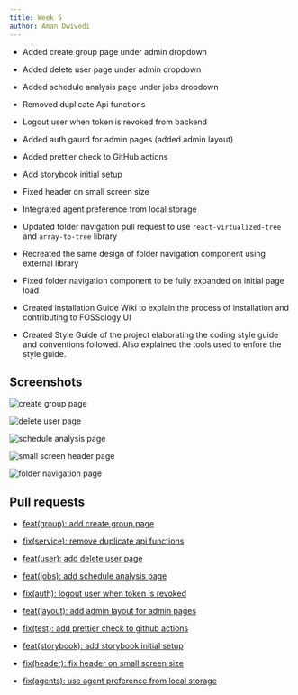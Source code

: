 ```yaml
---
title: Week 5
author: Aman Dwivedi
---
```

<!--
SPDX-License-Identifier: CC-BY-SA-4.0

SPDX-FileCopyrightText: 2021 Aman Dwivedi <aman.dwivedi5@gmail.com>
-->

- Added create group page under admin dropdown

- Added delete user page under admin dropdown

- Added schedule analysis page under jobs dropdown

- Removed duplicate Api functions

- Logout user when token is revoked from backend

- Added auth gaurd for admin pages (added admin layout)

- Added prettier check to GitHub actions

- Add storybook initial setup

- Fixed header on small screen size

- Integrated agent preference from local storage

- Updated folder navigation pull request to use `react-virtualized-tree` and 
`array-to-tree` library

- Recreated the same design of folder navigation component using external library

- Fixed folder navigation component to be fully expanded on initial page load

- Created installation Guide Wiki to explain the process of installation and contributing to FOSSology UI

- Created Style Guide of the project elaborating the coding style guide and conventions followed. Also explained the tools used to enfore the style guide.

## Screenshots

![create group page](https://raw.githubusercontent.com/wiki/Aman-Codes/fossology/images/pages/Admin/CreateGroup.png)

![delete user page](https://raw.githubusercontent.com/wiki/Aman-Codes/fossology/images/pages/Admin/DeleteUser.png)

![schedule analysis page](https://raw.githubusercontent.com/wiki/Aman-Codes/fossology/images/pages/Jobs/ScheduleAnalysis.png)

![small screen header page](https://raw.githubusercontent.com/wiki/Aman-Codes/fossology/images/pages/Header2.png)

![folder navigation page](https://raw.githubusercontent.com/wiki/Aman-Codes/fossology/images/pages/FolderNavigation.png)

## Pull requests

- [feat(group): add create group page](https://github.com/fossology/FOSSologyUI/pull/73)

- [fix(service): remove duplicate api functions](https://github.com/fossology/FOSSologyUI/pull/75)

- [feat(user): add delete user page](https://github.com/fossology/FOSSologyUI/pull/76)

- [feat(jobs): add schedule analysis page](https://github.com/fossology/FOSSologyUI/pull/79)

- [fix(auth): logout user when token is revoked](https://github.com/fossology/FOSSologyUI/pull/82)

- [feat(layout): add admin layout for admin pages](https://github.com/fossology/FOSSologyUI/pull/84)

- [fix(test): add prettier check to github actions](https://github.com/fossology/FOSSologyUI/pull/87)

- [feat(storybook): add storybook initial setup](https://github.com/fossology/FOSSologyUI/pull/80)

- [fix(header): fix header on small screen size](https://github.com/fossology/FOSSologyUI/pull/86)

- [fix(agents): use agent preference from local storage](https://github.com/fossology/FOSSologyUI/pull/92)